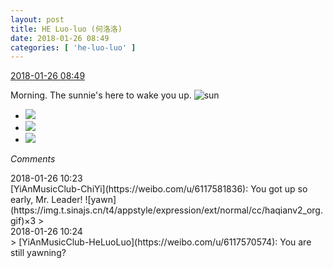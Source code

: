 ```yaml
---
layout: post
title: HE Luo-luo (何洛洛)
date: 2018-01-26 08:49
categories: [ 'he-luo-luo' ]
---
```


<div class="weibo-info">
  <a href="https://weibo.com/6117570574/G09pB6BAQ">2018-01-26 08:49</a>
</div>

Morning. The sunnie's here to wake you up. ![sun](https://img.t.sinajs.cn/t4/appstyle/expression/ext/normal/e5/sun.gif)

<!-- more -->

<ul class="weibo-pic-list-1">
  <li class="weibo-pic">
    <a href="https://wx1.sinaimg.cn/mw690/006G0Hz8ly1fntpz9hvswj322d22dkjl.jpg"><img src="https://wx1.sinaimg.cn/thumb150/006G0Hz8ly1fntpz9hvswj322d22dkjl.jpg"/></a>
  </li>
  <li class="weibo-pic">
    <a href="https://wx2.sinaimg.cn/mw690/006G0Hz8ly1fntpzivgrlj32a22a2hdu.jpg"><img src="https://wx2.sinaimg.cn/thumb150/006G0Hz8ly1fntpzivgrlj32a22a2hdu.jpg"/></a>
  </li>
  <li class="weibo-pic">
    <a href="https://wx4.sinaimg.cn/mw690/006G0Hz8ly1fntpz2jvpej324z24z4qq.jpg"><img src="https://wx4.sinaimg.cn/thumb150/006G0Hz8ly1fntpz2jvpej324z24z4qq.jpg"/></a>
  </li>
</ul>

*Comments*

<div class="weibo-info">2018-01-26 10:23</div>
[YiAnMusicClub-ChiYi](https://weibo.com/u/6117581836): You got up so early, Mr. Leader! ![yawn](https://img.t.sinajs.cn/t4/appstyle/expression/ext/normal/cc/haqianv2_org.gif)×3
> <div class="weibo-info">2018-01-26 10:24</div>
> [YiAnMusicClub-HeLuoLuo](https://weibo.com/u/6117570574): You are still yawning?
